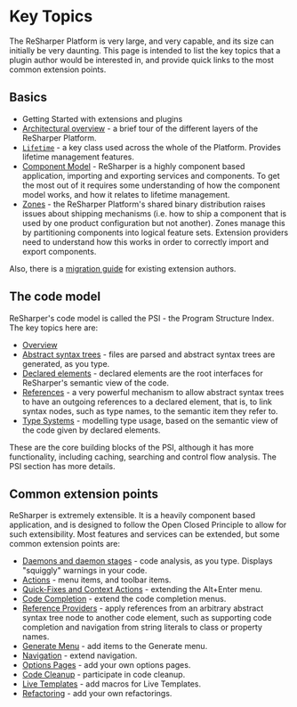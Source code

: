 # Key Topics

The ReSharper Platform is very large, and very capable, and its size can initially be very daunting. This page is intended to list the key topics that a plugin author would be interested in, and provide quick links to the most common extension points.

## Basics

* Getting Started with extensions and plugins
* [Architectural overview](../Architecture/Overview.md) - a brief tour of the different layers of the ReSharper Platform.
* [`Lifetime`](../Platform/Lifetime.md) - a key class used across the whole of the Platform. Provides lifetime management features.
* [Component Model](../Platform/ComponentModel.md) - ReSharper is a highly component based application, importing and exporting services and components. To get the most out of it requires some understanding of how the component model works, and how it relates to lifetime management.
* [Zones](../Platform/Zones.md) - the ReSharper Platform's shared binary distribution raises issues about shipping mechanisms (i.e. how to ship a component that is used by one product configuration but not another). Zones manage this by partitioning components into logical feature sets. Extension providers need to understand how this works in order to correctly import and export components.

Also, there is a [migration guide](../Intro/WhatsNew.md) for existing extension authors.

## The code model

ReSharper's code model is called the PSI - the Program Structure Index. The key topics here are:

* [Overview](../Architecture/PSI.md)
* [Abstract syntax trees](../PSI/SyntaxTrees.md) - files are parsed and abstract syntax trees are generated, as you type.
* [Declared elements](../PSI/DeclaredElements.md) - declared elements are the root interfaces for ReSharper's semantic view of the code.
* [References](../PSI/References.md) - a very powerful mechanism to allow abstract syntax trees to have an outgoing references to a declared element, that is, to link syntax nodes, such as type names, to the semantic item they refer to.
* [Type Systems](../PSI/TypeSystems2.md) - modelling type usage, based on the semantic view of the code given by declared elements.

These are the core building blocks of the PSI, although it has more functionality, including caching, searching and control flow analysis. The PSI section has more details.

## Common extension points

ReSharper is extremely extensible. It is a heavily component based application, and is designed to follow the Open Closed Principle to allow for such extensibility. Most features and services can be extended, but some common extension points are:

* [Daemons and daemon stages](../Features/Analysis/Daemons.md) - code analysis, as you type. Displays "squiggly" warnings in your code.
* [Actions](../Features/Actions.md) - menu items, and toolbar items.
* [Quick-Fixes and Context Actions](../Features/Actions/QuickFixes.md) - extending the Alt+Enter menu.
* [Code Completion](../Features/Completion.md) - extend the code completion menus.
* [Reference Providers](../PSI/References/ReferenceProviders.md) - apply references from an arbitrary abstract syntax tree node to another code element, such as supporting code completion and navigation from string literals to class or property names.
* [Generate Menu](../Features/GenerateMenu.md) - add items to the Generate menu.
* [Navigation](../Features/Navigation.md) - extend navigation.
* [Options Pages](../Features/OptionsPages.md) - add your own options pages.
* [Code Cleanup](../Features/Tools/CodeCleanup.md) - participate in code cleanup.
* [Live Templates](../Features/LiveTemplates.md) - add macros for Live Templates.
* [Refactoring](../Features/Refactoring.md) - add your own refactorings.

